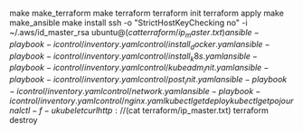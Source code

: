 make make_terraform
make terraform
terraform init
terraform apply
make make_ansible
make install
ssh -o "StrictHostKeyChecking no" -i ~/.aws/id_master_rsa ubuntu@$(cat terraform/ip_master.txt)
ansible-playbook -i control/inventory.yaml control/install_docker.yaml
ansible-playbook -i control/inventory.yaml control/install_k8s.yaml
ansible-playbook -i control/inventory.yaml control/kubeadm_init.yaml
ansible-playbook -i control/inventory.yaml control/post_init.yaml
ansible-playbook -i control/inventory.yaml control/network.yaml
ansible-playbook -i control/inventory.yaml control/nginx.yaml
kubectl get deploy
kubectl get po
journalctl -f -u kubelet
curl http://$(cat terraform/ip_master.txt)
terraform destroy
